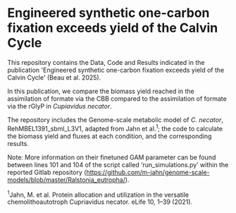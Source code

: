 # Engineered synthetic one-carbon fixation exceeds yield of the Calvin Cycle

This repository contains the Data, Code and Results indicated in the publication 'Engineered synthetic one-carbon fixation exceeds yield of the Calvin Cycle' (Beau et al. 2025). 

In this publication, we compare the biomass yield reached in the assimilation of formate via the CBB compared to the assimilation of formate via the rGlyP in _Cupiavidus necator_. 

The repository includes the Genome-scale metabolic model of _C. necator_,  RehMBEL1391_sbml_L3V1, adapted from Jahn et al.<sup>1</sup>; the code to calculate the biomass yield and fluxes at each condition, and the corresponding results.



Note: More information on their finetuned GAM parameter can be found between lines 101 and 104 of the script called ‘run_simulations.py’ within the reported Gitlab repository (https://github.com/m-jahn/genome-scale-models/blob/master/Ralstonia_eutropha/).


<sup>1</sup>Jahn, M. et al. Protein allocation and utilization in the versatile chemolithoautotroph Cupriavidus necator. eLife 10, 1–39 (2021).
